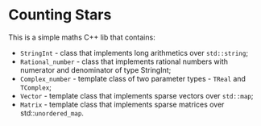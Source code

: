 # Counting Stars

This is a simple maths C++ lib that contains:
 - `StringInt` - class that implements long arithmetics over `std::string`;
 - `Rational_number` - class that implements rational numbers with numerator and denominator of type StringInt;
 - `Complex_number` - template class of two parameter types - `TReal` and `TComplex`;
 - `Vector` - template class that implements sparse vectors over `std::map`;
 - `Matrix` - template class that implements sparse matrices over std::`unordered_map`.

